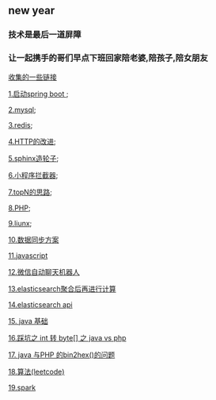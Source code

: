 ## new year

### 技术是最后一道屏障

### 让一起携手的哥们早点下班回家陪老婆,陪孩子,陪女朋友

[收集的一些链接](https://github.com/wulimax/blogs/blob/master/url.md)

[1.启动spring boot ](https://github.com/wulimax/blogs/blob/master/docs/1.md);

[2.mysql](https://github.com/wulimax/blogs/blob/master/docs/mysql/README.md);

[3.redis](https://github.com/wulimax/blogs/blob/master/docs/redis/README.md);

[4.HTTP的改进](https://github.com/wulimax/blogs/blob/master/docs/HTTP/README.md);

[5.sphinx造轮子](https://github.com/wulimax/blogs/blob/master/docs/sphinx/README.md);

[6.小程序拦截器](https://github.com/wulimax/blogs/blob/master/docs/wx/intercepto.js);

[7.topN的思路](https://github.com/wulimax/blogs/blob/master/docs/TopN/README.md);

[8.PHP](https://github.com/wulimax/blogs/blob/master/docs/php/README.md);

[9.liunx](https://github.com/wulimax/blogs/blob/master/docs/liunx/README.md);

[10.数据同步方案](https://github.com/wulimax/blogs/blob/master/docs/maxwell/README.md)

[11.javascript](https://github.com/wulimax/blogs/blob/master/docs/javascript/README.md)

[12.微信自动聊天机器人](https://github.com/wulimax/blogs/blob/master/docs/python/wx_user.md)

[13.elasticsearch聚合后再进行计算](https://github.com/wulimax/blogs/blob/master/docs/maxwell/ESaggs.md)

[14.elasticsearch api ](https://github.com/wulimax/blogs/blob/master/docs/maxwell/ESapi.md)

[15. java 基础](https://github.com/wulimax/blogs/blob/master/docs/java/README.md)

[16.踩坑之 int 转 byte[] 之 java vs php](https://github.com/wulimax/blogs/blob/master/docs/php/phpbyte.md)

[17. java 与PHP 的bin2hex()的问题](https://github.com/wulimax/blogs/blob/master/docs/java/bin2hex.md)

[18.算法(leetcode)](https://github.com/wulimax/blogs/blob/master/docs/arithmetic/README.md)

[19.spark](https://github.com/wulimax/blogs/blob/master/docs/spark/README.md)







